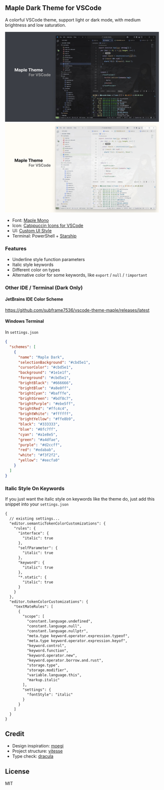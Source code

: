 ## Maple Dark Theme for VSCode

A colorful VSCode theme, support light or dark mode, with medium brightness and low saturation.

![](resources/dark.jpg)
![](resources/light.jpg)

- Font: [Maple Mono](https://github.com/subframe7536/maple-font)
- Icon: [Catppuccin Icons for VSCode](https://github.com/catppuccin/vscode-icons)
- UI: [Custom UI Style](https://github.com/subframe7536/vscode-custom-ui-style)
- Terminal: PowerShell + [Starship](https://starship.rs/)

### Features

- Underline style function parameters
- Italic style keywords
- Different color on types
- Alternative color for some keywords, like `export` / `null` / `!important`

### Other IDE / Terminal (Dark Only)

#### JetBrains IDE Color Scheme

https://github.com/subframe7536/vscode-theme-maple/releases/latest

#### Windows Terminal

In `settings.json`

<!-- WT -->
```json
{
  "schemes": [
    {
      "name": "Maple Dark",
      "selectionBackground": "#cbd5e1",
      "cursorColor": "#cbd5e1",
      "background": "#1e1e1f",
      "foreground": "#cbd5e1",
      "brightBlack": "#666666",
      "brightBlue": "#a8e0ff",
      "brightCyan": "#bafffe",
      "brightGreen": "#bdf8c7",
      "brightPurple": "#ebe5ff",
      "brightRed": "#ffc4c4",
      "brightWhite": "#ffffff",
      "brightYellow": "#ffe8b9",
      "black": "#333333",
      "blue": "#8fc7ff",
      "cyan": "#a1e8e5",
      "green": "#a4dfae",
      "purple": "#d2ccff",
      "red": "#edabab",
      "white": "#f3f2f2",
      "yellow": "#eecfa0"
    }
  ]
}
```
<!-- WT -->

### Italic Style On Keywords

If you just want the italic style on keywords like the theme do, just add this snippet into your `settings.json`

```jsonc
{
  // existing settings...
  "editor.semanticTokenColorCustomizations": {
    "rules": {
      "interface": {
        "italic": true
      },
      "selfParameter": {
        "italic": true
      },
      "keyword": {
        "italic": true
      },
      "*.static": {
        "italic": true
      }
    }
  },
  "editor.tokenColorCustomizations": {
    "textMateRules": [
      {
        "scope": [
          "constant.language.undefined",
          "constant.language.null",
          "constant.language.nullptr",
          "meta.type keyword.operator.expression.typeof",
          "meta.type keyword.operator.expression.keyof",
          "keyword.control",
          "keyword.function",
          "keyword.operator.new",
          "keyword.operator.borrow.and.rust",
          "storage.type",
          "storage.modifier",
          "variable.language.this",
          "markup.italic"
        ],
        "settings": {
          "fontStyle": "italic"
        }
      }
    ]
  }
}
```

## Credit

- Design inspiration: [moegi](https://github.com/moegi-design/vscode-theme)
- Project structure: [vitesse](https://github.com/antfu/vscode-theme-vitesse)
- Type check: [dracula](https://github.com/dracula/visual-studio-code)

## License
MIT
